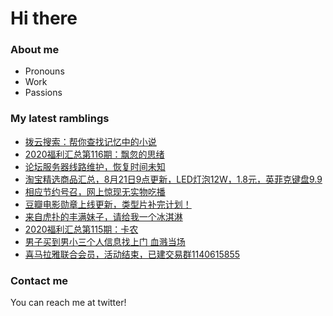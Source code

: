 # Hi there 

### About me
- Pronouns
- Work
- Passions 

### My latest ramblings
<!-- BLOGPOSTS:START -->
- [拨云搜索：帮你查找记忆中的小说](https://fuliba2020.net/boyunso.html)
- [2020福利汇总第116期：飘忽的思绪](https://fuliba2020.net/2020116.html)
- [论坛服务器线路维护，恢复时间未知](https://fuliba2020.net/gigsgigscloud.html)
- [淘宝精选商品汇总，8月21日9点更新，LED灯泡12W，1.8元，英菲克键盘9.9](https://fuliba2020.net/99.html)
- [相应节约号召，网上惊现无实物吃播](https://fuliba2020.net/pengpeng.html)
- [豆瓣电影勋章上线更新，类型片补完计划！](https://fuliba2020.net/gaofendianying.html)
- [来自虎扑的丰满妹子，请给我一个冰淇淋](https://fuliba2020.net/bingjilin.html)
- [2020福利汇总第115期：卡农](https://fuliba2020.net/2020115.html)
- [男子买到男小三个人信息找上门 血溅当场](https://fuliba2020.net/gerenxinxi.html)
- [喜马拉雅联合会员，活动结束，已建交易群1140615855](https://fuliba2020.net/ximalaya.html)
<!-- BLOGPOSTS:END -->

### Contact me
You can reach me at twitter!
